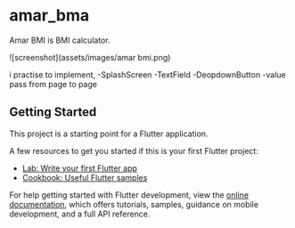 # amar_bma

Amar BMI is BMI calculator.

![screenshot](assets/images/amar bmi.png)

i practise to implement,
-SplashScreen
-TextField
-DeopdownButton
-value pass from page to page 

## Getting Started

This project is a starting point for a Flutter application.

A few resources to get you started if this is your first Flutter project:

- [Lab: Write your first Flutter app](https://docs.flutter.dev/get-started/codelab)
- [Cookbook: Useful Flutter samples](https://docs.flutter.dev/cookbook)

For help getting started with Flutter development, view the
[online documentation](https://docs.flutter.dev/), which offers tutorials,
samples, guidance on mobile development, and a full API reference.
